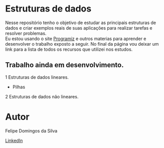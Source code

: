 # Estruturas de dados

Nesse repositório tenho o objetivo de estudar as principais estruturas de dados e criar exemplos reais de suas aplicações para realizar tarefas e resolver problemas.  
Eu estou usando o site [Programiz](https://www.programiz.com/dsa) e outros materias para aprender e desenvolver o trabalho exposto a seguir. No final da página vou deixar um link para a lista de todos os recursos que utilizei nos estudos.

## Trabalho ainda em desenvolvimento.  
  
1 Estruturas de dados lineares.  

* Pilhas 

2 Estruturas de dados não lineares.  

# Autor
Felipe Domingos da Silva
   
[LinkedIn](www.linkedin.com/in/felipedomingos34)


